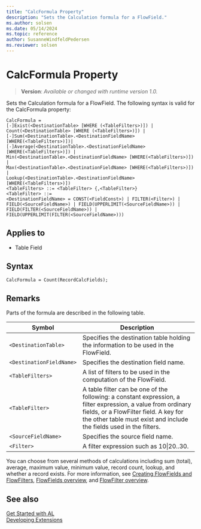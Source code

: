 ```yaml
---
title: "CalcFormula Property"
description: "Sets the Calculation formula for a FlowField."
ms.author: solsen
ms.date: 05/14/2024
ms.topic: reference
author: SusanneWindfeldPedersen
ms.reviewer: solsen
---
```

[//]: # (START>DO_NOT_EDIT)
[//]: # (IMPORTANT:Do not edit any of the content between here and the END>DO_NOT_EDIT.)
[//]: # (Any modifications should be made in the .xml files in the ModernDev repo.)
# CalcFormula Property
> **Version**: _Available or changed with runtime version 1.0._

Sets the Calculation formula for a FlowField.
The following syntax is valid for the CalcFormula property:

```
CalcFormula =
[-]Exist(<DestinationTable> [WHERE (<TableFilters>)]) |
Count(<DestinationTable> [WHERE (<TableFilters>)]) |
[-]Sum(<DestinationTable>.<DestinationFieldName> [WHERE(<TableFilters>)])|
[-]Average(<DestinationTable>.<DestinationFieldName> [WHERE(<TableFilters>)]) |
Min(<DestinationTable>.<DestinationFieldName> [WHERE(<TableFilters>)]) |
Max(<DestinationTable>.<DestinationFieldName> [WHERE(<TableFilters>)]) |
Lookup(<DestinationTable>.<DestinationFieldName> [WHERE(<TableFilters>)])
<TableFilters> ::= <TableFilter> {,<TableFilter>}
<TableFilter> ::=
<DestinationFieldName> = CONST(<FieldConst>) | FILTER(<Filter>) | FIELD(<SourceFieldName>) | FIELD(UPPERLIMIT(<SourceFieldName>)) |
FIELD(FILTER(<SourceFieldName>)) | FIELD(UPPERLIMIT(FILTER(<SourceFieldName>)))
```


## Applies to
-   Table Field

[//]: # (IMPORTANT: END>DO_NOT_EDIT)

## Syntax

```AL
CalcFormula = Count(RecordCalcFields);
```
  
## Remarks

Parts of the formula are described in the following table.  

|Symbol|Description|  
|------|-----------|  
|`<DestinationTable>`|Specifies the destination table holding the information to be used in the FlowField.|
|`<DestinationFieldName>`|Specifies the destination field name.|
|`<TableFilters>`|A list of filters to be used in the computation of the FlowField.|  
|`<TableFilter>`|A table filter can be one of the following: a constant expression, a filter expression, a value from ordinary fields, or a FlowFilter field. A key for the other table must exist and include the fields used in the filters.|  
|`<SourceFieldName>`|Specifies the source field name.|
|`<Filter>`|A filter expression such as 10&#124;20..30.|  

You can choose from several methods of calculations including sum (total), average, maximum value, minimum value, record count, lookup, and whether a record exists. For more information, see [Creating FlowFields and FlowFilters](../devenv-creating-flowfields-and-flowfilters.md), [FlowFields overview](../devenv-flowfields.md), and [FlowFilter overview](../devenv-flowfilter-overview.md).

## See also

[Get Started with AL](../devenv-get-started.md)  
[Developing Extensions](../devenv-dev-overview.md)  
